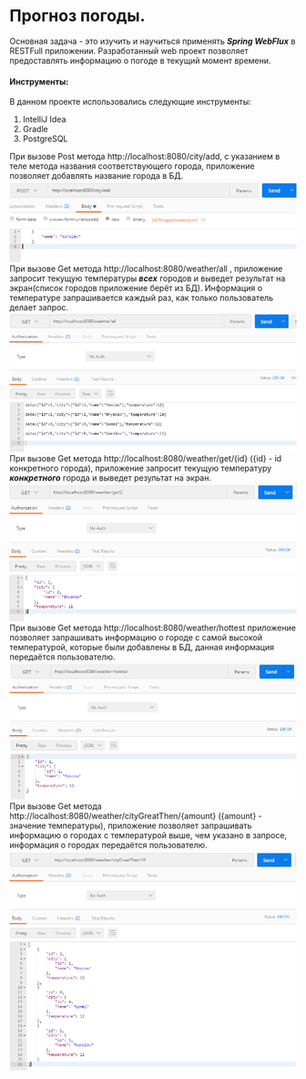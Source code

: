 # Прогноз погоды.
Основная задача - это изучить и научиться применять ***Spring WebFlux*** в RESTFull приложении. Разработанный web проект позволяет предоставлять информацию о погоде в текущий момент времени.

#### Инструменты:
В данном проекте использовались следующие инструменты:      
1) IntelliJ Idea    
2) Gradle        
3) PostgreSQL      
 
При вызове Post метода http://localhost:8080/city/add, с указанием в теле метода названия соответствующего города, приложение позволяет добавлять название города в БД. 
![добавление_города](src/main/resources/images/add_city.png)  
При вызове Get метода http://localhost:8080/weather/all , приложение запросит текущую температуры ***всех*** городов и выведет результат на экран(список городов приложение берёт из БД). Информация о температуре запрашивается каждый раз, как только пользователь делает запрос.  
![температура_всех_городов](src/main/resources/images/get_all.png)  
При вызове Get метода http://localhost:8080/weather/get/{id}  ({id} - id конкретного города), приложение запросит текущую температуру ***конкретного*** города и выведет результат на экран.  
![температура_конкретного_города](src/main/resources/images/get_current.png)  
При вызове Get метода http://localhost:8080/weather/hottest приложение позволяет запрашивать информацию о городе с самой высокой температурой, которые были добавлены в БД, данная информация передаётся пользователю.  
![самый_тёплый_город](src/main/resources/images/hottest.png)  
При вызове Get метода http://localhost:8080/weather/cityGreatThen/{amount} ({amount} - значение температуры), приложение позволяет запрашивать информацию о городах с температурой выше, чем указано в запросе, информация о городах передаётся пользователю.  
![больше_чем](src/main/resources/images/greatThen.png)  


